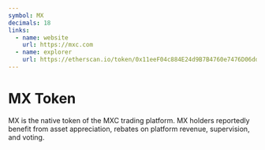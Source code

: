 ```yaml
---
symbol: MX
decimals: 18
links:
  - name: website
    url: https://mxc.com
  - name: explorer
    url: https://etherscan.io/token/0x11eeF04c884E24d9B7B4760e7476D06ddF797f36
---
```


# MX Token

MX is the native token of the MXC trading platform. MX holders reportedly benefit from asset appreciation, rebates on platform revenue, supervision, and voting.
